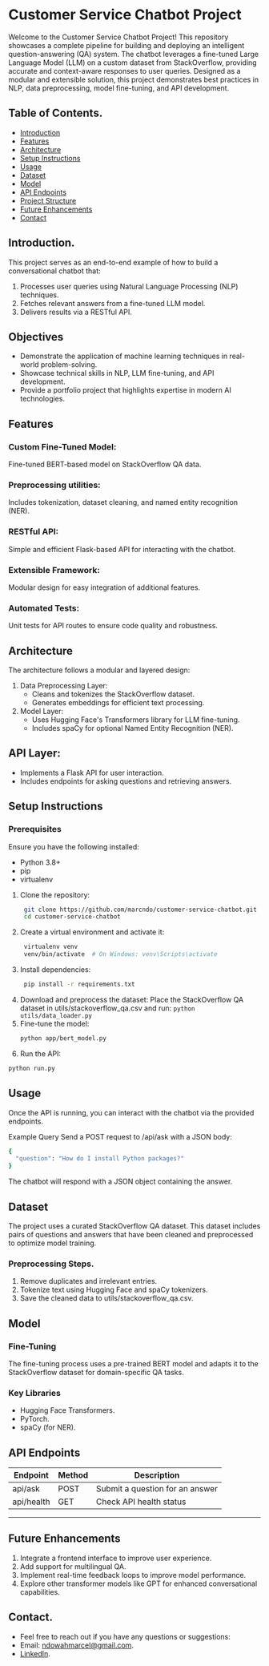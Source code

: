 # Customer Service Chatbot Project

Welcome to the Customer Service Chatbot Project! This repository showcases a complete pipeline for building and deploying an intelligent question-answering (QA) system. The chatbot leverages a fine-tuned Large Language Model (LLM) on a custom dataset from StackOverflow, providing accurate and context-aware responses to user queries. Designed as a modular and extensible solution, this project demonstrates best practices in NLP, data preprocessing, model fine-tuning, and API development.


## Table of Contents.
 * [Introduction](#Introduction)
 * [Features](#Features)
 * [Architecture](#Architecture)
 * [Setup Instructions](#Setup-Instructions)
 * [Usage](#Usage)
 * [Dataset](#Dataset)
 * [Model](#Model)
 * [API Endpoints](#API-Endpoints)
 * [Project Structure](#Project-Structure)
 * [Future Enhancements](#Future-Enhancements)
 * [Contact](#Contact)

   
## Introduction.
This project serves as an end-to-end example of how to build a conversational chatbot that:
1. Processes user queries using Natural Language Processing (NLP) techniques.
2. Fetches relevant answers from a fine-tuned LLM model.
3. Delivers results via a RESTful API.

   
## Objectives
* Demonstrate the application of machine learning techniques in real-world problem-solving.
* Showcase technical skills in NLP, LLM fine-tuning, and API development.
* Provide a portfolio project that highlights expertise in modern AI technologies.


## Features
### Custom Fine-Tuned Model: 
Fine-tuned BERT-based model on StackOverflow QA data.

### Preprocessing utilities: 
 Includes tokenization, dataset cleaning, and named entity recognition (NER).
 
 ### RESTful API: 
 Simple and efficient Flask-based API for interacting with the chatbot.
 
 ### Extensible Framework:
 Modular design for easy integration of additional features.
 
 ### Automated Tests:
  Unit tests for API routes to ensure code quality and robustness.
  
## Architecture
The architecture follows a modular and layered design:
1. Data Preprocessing Layer:
   * Cleans and tokenizes the StackOverflow dataset.
   * Generates embeddings for efficient text processing.
2. Model Layer:
   * Uses Hugging Face's Transformers library for LLM fine-tuning.
   * Includes spaCy for optional Named Entity Recognition (NER).
     
## API Layer:
 * Implements a Flask API for user interaction.
 * Includes endpoints for asking questions and retrieving answers.
   
## Setup Instructions
### Prerequisites
Ensure you have the following installed:
 * Python 3.8+
 * pip
 * virtualenv
1. Clone the repository:
   ```bash
    git clone https://github.com/marcndo/customer-service-chatbot.git
    cd customer-service-chatbot
3. Create a virtual environment and activate it:
   ```bash
    virtualenv venv
    venv/bin/activate  # On Windows: venv\Scripts\activate
4. Install dependencies:
   ```bash
    pip install -r requirements.txt
5. Download and preprocess the dataset:
Place the StackOverflow QA dataset in utils/stackoverflow_qa.csv and run:
```python utils/data_loader.py```
6. Fine-tune the model:
   ```bash
   python app/bert_model.py
   ```
8. Run the API:

```bash
python run.py
```

## Usage
Once the API is running, you can interact with the chatbot via the provided endpoints.

Example Query
Send a POST request to /api/ask with a JSON body:

```bash
{
  "question": "How do I install Python packages?"
}
```
The chatbot will respond with a JSON object containing the answer.

## Dataset
The project uses a curated StackOverflow QA dataset. This dataset includes pairs of questions and answers that have been cleaned and preprocessed to optimize model training.

### Preprocessing Steps.
 1. Remove duplicates and irrelevant entries.
 2. Tokenize text using Hugging Face and spaCy tokenizers.
 3. Save the cleaned data to utils/stackoverflow_qa.csv.

    
## Model
### Fine-Tuning
The fine-tuning process uses a pre-trained BERT model and adapts it to the StackOverflow dataset for domain-specific QA tasks.

### Key Libraries
 * Hugging Face Transformers.
 * PyTorch.
 * spaCy (for NER).
   
## API Endpoints
| Endpoint        | Method | Description                         |
|-----------------|--------|-------------------------------------|
| api/ask         | POST   | Submit a question for an answer    |
| api/health      | GET    | Check API health status            |
-----------------------------------------------------------------


## Future Enhancements
1. Integrate a frontend interface to improve user experience.
2. Add support for multilingual QA.
3. Implement real-time feedback loops to improve model performance.
4. Explore other transformer models like GPT for enhanced conversational capabilities.

## Contact.
 * Feel free to reach out if you have any questions or suggestions:
 * Email: ndowahmarcel@gmail.com.
 * [LinkedIn](https://www.linkedin.com/in/marcelndowah/).
